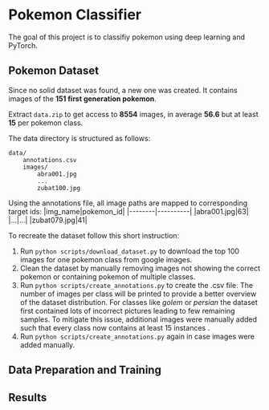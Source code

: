 # Pokemon Classifier
The goal of this project is to classifiy pokemon using deep learning and PyTorch.
## Pokemon Dataset
Since no solid dataset was found, a new one was created.
It contains images of the **151 first generation pokemon**. 

Extract `data.zip` to get access to **8554** images, in average **56.6** but at least **15** per pokemon class.

The data directory is structured as follows:
```
data/
    annotations.csv
    images/
        abra001.jpg
        ...
        zubat100.jpg
```

Using the annotations file, all image paths are mapped to corresponding target ids:
|img_name|pokemon_id|
|--------|----------|
|abra001.jpg|63|
|...|...|
|zubat079.jpg|41|

To recreate the dataset follow this short instruction:
1. Run `python scripts/download_dataset.py` to download the top 100 images for one pokemon class from google images.
2. Clean the dataset by manually removing images not showing the correct pokemon or containing pokemon of multiple classes.
3. Run `python scripts/create_annotations.py` to create the .csv file. The number of images per class will be printed to provide a better overview of the dataset distribution. For classes like *golem* or *persian* the dataset first contained lots of incorrect pictures leading to few remaining samples. To mitigate this issue, additional images were manually added such that every class now contains at least 15 instances .
4. Run  `python scripts/create_annotations.py` again in case images were added manually.

## Data Preparation and Training

## Results